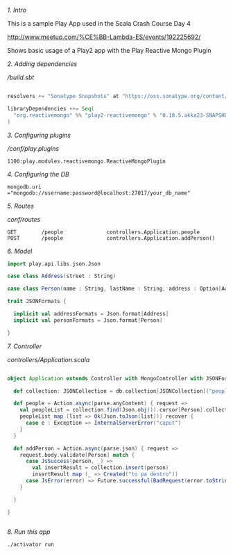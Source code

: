 *1. Intro*

This is a sample Play App used in the Scala Crash Course Day 4

http://www.meetup.com/%CE%BB-Lambda-ES/events/192225692/

Shows basic usage of a Play2 app with the Play Reactive Mongo Plugin

*2. Adding dependencies*

*/build.sbt*
```scala

resolvers += "Sonatype Snapshots" at "https://oss.sonatype.org/content/repositories/snapshots/"

libraryDependencies ++= Seq(
  "org.reactivemongo" %% "play2-reactivemongo" % "0.10.5.akka23-SNAPSHOT"
)

```

*3. Configuring plugins*

*/conf/play.plugins*

```
1100:play.modules.reactivemongo.ReactiveMongoPlugin
```

*4. Configuring the DB*

```
mongodb.uri ="mongodb://username:password@localhost:27017/your_db_name"
```

*5. Routes*

*conf/routes*
```routes
GET        /people              controllers.Application.people
POST       /people              controllers.Application.addPerson()
```

*6. Model*

```scala
import play.api.libs.json.Json

case class Address(street : String)

case class Person(name : String, lastName : String, address : Option[Address] = None)

trait JSONFormats {

  implicit val addressFormats = Json.format[Address]
  implicit val personFormats = Json.format[Person]

}
```

*7. Controller*

*controllers/Application.scala*
```scala

object Application extends Controller with MongoController with JSONFormats {

  def collection: JSONCollection = db.collection[JSONCollection]("people")

  def people = Action.async(parse.anyContent) { request =>
    val peopleList = collection.find(Json.obj()).cursor[Person].collect[List](upTo = 100, stopOnError = true)
    peopleList map (list => Ok(Json.toJson(list))) recover {
      case e : Exception => InternalServerError("caput")
    }
  }

  def addPerson = Action.async(parse.json) { request =>
    request.body.validate[Person] match {
      case JsSuccess(person, _) =>
        val insertResult = collection.insert(person)
        insertResult map (_ => Created("to pa dentro"))
      case JsError(error) => Future.successful(BadRequest(error.toString()))
    }

  }

}
  
```

*8. Run this app*

```sh
./activator run
```